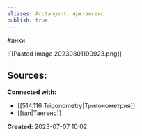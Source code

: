 ```yaml
---
aliases: Arctangent, Арктангенс
publish: true
---
```

#анки


![[Pasted image 20230801190923.png]]










**Sources:**
- 


**Connected with:**
- [[514.116 Trigonometry|Тригонометрия]]
- [[tan|Тангенс]]



**Created:** 2023-07-07 10:02